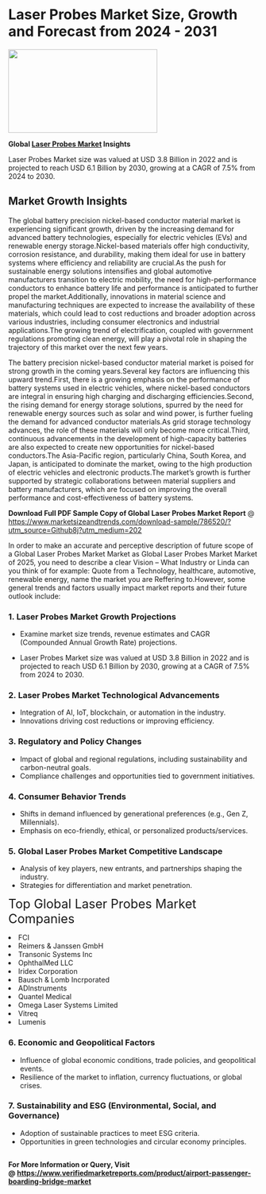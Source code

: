 <H1>Laser Probes Market Size, Growth and Forecast from 2024 - 2031</H1><img class="aligncenter size-medium wp-image-584254" src="https://thirdeyenews.in/wp-content/uploads/2024/09/Global-Market-Research-300x168.jpeg" alt="" width="300" height="168" /><p><strong>Global&nbsp;<a href="https://www.marketsizeandtrends.com/download-sample/786520/?utm_source=Github8j?utm_medium=202">Laser Probes Market</a> Insights</strong></p><p>Laser Probes Market size was valued at USD 3.8 Billion in 2022 and is projected to reach USD 6.1 Billion by 2030, growing at a CAGR of 7.5% from 2024 to 2030.</p><p><h2>Market Growth Insights</h2> <p>The global battery precision nickel-based conductor material market is experiencing significant growth, driven by the increasing demand for advanced battery technologies, especially for electric vehicles (EVs) and renewable energy storage.Nickel-based materials offer high conductivity, corrosion resistance, and durability, making them ideal for use in battery systems where efficiency and reliability are crucial.As the push for sustainable energy solutions intensifies and global automotive manufacturers transition to electric mobility, the need for high-performance conductors to enhance battery life and performance is anticipated to further propel the market.Additionally, innovations in material science and manufacturing techniques are expected to increase the availability of these materials, which could lead to cost reductions and broader adoption across various industries, including consumer electronics and industrial applications.The growing trend of electrification, coupled with government regulations promoting clean energy, will play a pivotal role in shaping the trajectory of this market over the next few years.</p> <p>The battery precision nickel-based conductor material market is poised for strong growth in the coming years.Several key factors are influencing this upward trend.First, there is a growing emphasis on the performance of battery systems used in electric vehicles, where nickel-based conductors are integral in ensuring high charging and discharging efficiencies.Second, the rising demand for energy storage solutions, spurred by the need for renewable energy sources such as solar and wind power, is further fueling the demand for advanced conductor materials.As grid storage technology advances, the role of these materials will only become more critical.Third, continuous advancements in the development of high-capacity batteries are also expected to create new opportunities for nickel-based conductors.The Asia-Pacific region, particularly China, South Korea, and Japan, is anticipated to dominate the market, owing to the high production of electric vehicles and electronic products.The market’s growth is further supported by strategic collaborations between material suppliers and battery manufacturers, which are focused on improving the overall performance and cost-effectiveness of battery systems.</p> <p><span class=""><strong>Download Full PDF Sample Copy of Global Laser Probes Market Report</strong> @ <a href="https://www.marketsizeandtrends.com/download-sample/786520/?utm_source=Github8j?utm_medium=202" target="_blank">https://www.marketsizeandtrends.com/download-sample/786520/?utm_source=Github8j?utm_medium=202</a></span></p><p>In order to make an accurate and perceptive description of future scope of a Global&nbsp;Laser Probes Market Market as Global&nbsp;Laser Probes Market Market of 2025, you need to describe a clear Vision &ndash; What Industry or Linda can you think of for example: Quote from a Technology, healthcare, automotive, renewable energy, name the market you are Reffering to.However, some general trends and factors usually impact market reports and their future outlook include:</p><h3>1.&nbsp;<strong>Laser Probes Market Growth Projections</strong></h3><ul><li>Examine market size trends, revenue estimates and CAGR (Compounded Annual Growth Rate) projections.</li><li><p>Laser Probes Market size was valued at USD 3.8 Billion in 2022 and is projected to reach USD 6.1 Billion by 2030, growing at a CAGR of 7.5% from 2024 to 2030.</p></li></ul><h3>2.&nbsp;<strong>Laser Probes Market Technological Advancements</strong></h3><ul><li>Integration of AI, IoT, blockchain, or automation in the industry.</li><li>Innovations driving cost reductions or improving efficiency.</li></ul><h3>3.&nbsp;<strong>Regulatory and Policy Changes</strong></h3><ul><li>Impact of global and regional regulations, including sustainability and carbon-neutral goals.</li><li>Compliance challenges and opportunities tied to government initiatives.</li></ul><h3>4.&nbsp;<strong>Consumer Behavior Trends</strong></h3><ul><li>Shifts in demand influenced by generational preferences (e.g., Gen Z, Millennials).</li><li>Emphasis on eco-friendly, ethical, or personalized products/services.</li></ul><h3>5.&nbsp;<strong>Global Laser Probes Market Competitive Landscape</strong></h3><ul><li>Analysis of key players, new entrants, and partnerships shaping the industry.</li><li>Strategies for differentiation and market penetration.</li></ul><p data-pm-slice="1 1 []"><span style="color: inherit; font-family: inherit; font-size: 25px;">Top Global Laser Probes Market Companies</span></p><div class="" data-test-id=""><p><li>FCI</li><li> Reimers & Janssen GmbH</li><li> Transonic Systems Inc</li><li> OphthalMed LLC</li><li> Iridex Corporation</li><li> Bausch & Lomb Incrporated</li><li> ADInstruments</li><li> Quantel Medical</li><li> Omega Laser Systems Limited</li><li> Vitreq</li><li> Lumenis</li></p></div><h3>6.&nbsp;<strong>Economic and Geopolitical Factors</strong></h3><ul><li>Influence of global economic conditions, trade policies, and geopolitical events.</li><li>Resilience of the market to inflation, currency fluctuations, or global crises.</li></ul><h3>7.&nbsp;<strong>Sustainability and ESG (Environmental, Social, and Governance)</strong></h3><ul><li>Adoption of sustainable practices to meet ESG criteria.</li><li>Opportunities in green technologies and circular economy principles.</li></ul><h2><strong style="font-size: 14px;">For More Information or Query, Visit @&nbsp;</strong><a style="background-color: #ffffff; font-size: 14px;" href="https://www.marketsizeandtrends.com/report/laser-probes-market/" target="_blank">https://www.verifiedmarketreports.com/product/airport-passenger-boarding-bridge-market</a></h2>
